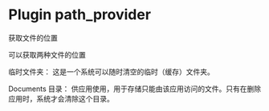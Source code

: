 # Plugin path_provider

获取文件的位置

可以获取两种文件的位置

临时文件夹：
这是一个系统可以随时清空的临时（缓存）文件夹。

Documents 目录：
供应用使用，用于存储只能由该应用访问的文件。只有在删除应用时，系统才会清除这个目录。
